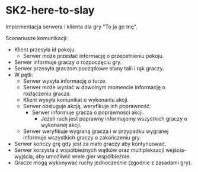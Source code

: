 # SK2-here-to-slay
Implementacja serwera i klienta dla gry "To ja go tnę".

Scenariusze komunikacji:
- Klient przesyła id pokoju.
  - Serwer może przesłać informację o przepełnieniu pokoju.
- Serwer informuje graczy o rozpoczęciu gry.
- Serwer przesyła graczom początkowe stany talii i rąk graczy.
- W pętli:
  - Serwer wysyła informację o turze.
  - Serwer może wysłać w dowolnym momencie informację o rozłączeniu gracza.
  - Klient wysyła komunikat o wykonaniu akcji.
  - Serwer obsługuje akcję, weryfikuje ich poprawność.
    - Serwer informuje gracza o poprawności akcji.
      - Jeżeli ruch jest poprawny informujemy wszystkich graczy o wykonanej akcji.
  - Serwer weryfikuje wygraną gracza i w przypadku wygranej informuje wszystkich graczy o zakończeniu gry.
- Serwer kończy grę gdy jest za mało graczy aby kontynuować.
- Serwer korzysta z współbieżnych wątków oraz multipleksacji wejścia-wyjścia, aby umożliwić wiele gier współbieżnie.
- Gracze mogą wykonywać ruchy jednocześnie (zgodnie z zasadami gry).
